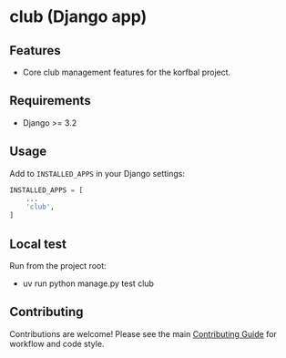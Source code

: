 <!-- Badges: Uncomment and update as needed -->
<!--
![Build Status](https://img.shields.io/github/workflow/status/butros10games/MonoRepo/CI)
![Coverage](https://img.shields.io/codecov/c/github/butros10games/MonoRepo)
![License](https://img.shields.io/github/license/butros10games/MonoRepo)
-->

# club (Django app)

## Features

- Core club management features for the korfbal project.

## Requirements

- Django >= 3.2

## Usage

Add to `INSTALLED_APPS` in your Django settings:

```python
INSTALLED_APPS = [
    ...
    'club',
]
```

## Local test

Run from the project root:

- uv run python manage.py test club

## Contributing

Contributions are welcome! Please see the main [Contributing Guide](../../../../../../docs/development/contributing.md) for workflow and code style.

<!-- Optionally add a screenshot or architecture diagram here -->
